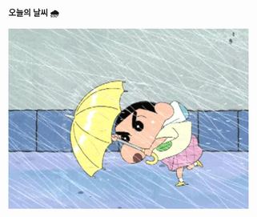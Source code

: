 <!--### Hello Juice World👋-->

  ### 오늘의 날씨 🌧
<p align="center">

![image](/558b2889ff7e813ac2181279f3eb9086.gif)

</p>

<!--

<img src="./558b2889ff7e813ac2181279f3eb9086.gif" width="700" >

<!--
**yoonjoohye/yoonjoohye** is a ✨ _special_ ✨ repository because its `README.md` (this file) appears on your GitHub profile.

Here are some ideas to get you started:

- 🔭 I’m currently working on ...
- 🌱 I’m currently learning ...
- 👯 I’m looking to collaborate on ...
- 🤔 I’m looking for help with ...
- 💬 Ask me about ...
- 📫 How to reach me: ...
- 😄 Pronouns: ...
- ⚡ Fun fact: ...
-->
